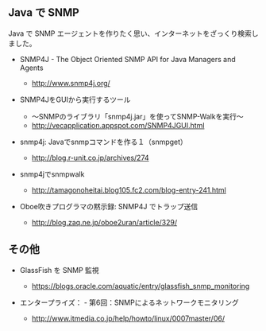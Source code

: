 ## Java で SNMP

Java で SNMP エージェントを作りたく思い、インターネットをざっくり検索しました。

* SNMP4J - The Object Oriented SNMP API for Java Managers and Agents
  * http://www.snmp4j.org/

* SNMP4JをGUIから実行するツール
  * ～SNMPのライブラリ「snmp4j.jar」を使ってSNMP-Walkを実行～
  * http://vecapplication.appspot.com/SNMP4JGUI.html

* snmp4j: Javaでsnmpコマンドを作る１（snmpget）
  * http://blog.r-unit.co.jp/archives/274

* snmp4jでsnmpwalk
  * http://tamagonoheitai.blog105.fc2.com/blog-entry-241.html

* Oboe吹きプログラマの黙示録: SNMP4J でトラップ送信
  * http://blog.zaq.ne.jp/oboe2uran/article/329/


## その他

* GlassFish を SNMP 監視
  * https://blogs.oracle.com/aquatic/entry/glassfish_snmp_monitoring

* エンタープライズ： - 第6回：SNMPによるネットワークモニタリング
  * http://www.itmedia.co.jp/help/howto/linux/0007master/06/


